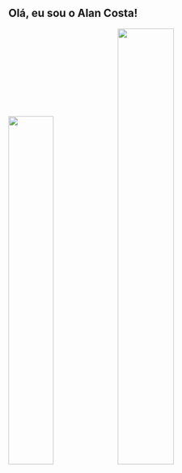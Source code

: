 ## Olá, eu sou o Alan Costa!

<div>
<img width="42%" src="https://github-readme-stats.vercel.app/api/top-langs/?username=Alancosta20&layout=compact&theme=dracula">
<img width="47%" src="https://github-readme-stats.vercel.app/api?username=Alancosta20&show_icons=true&theme=dracula">


</div>


